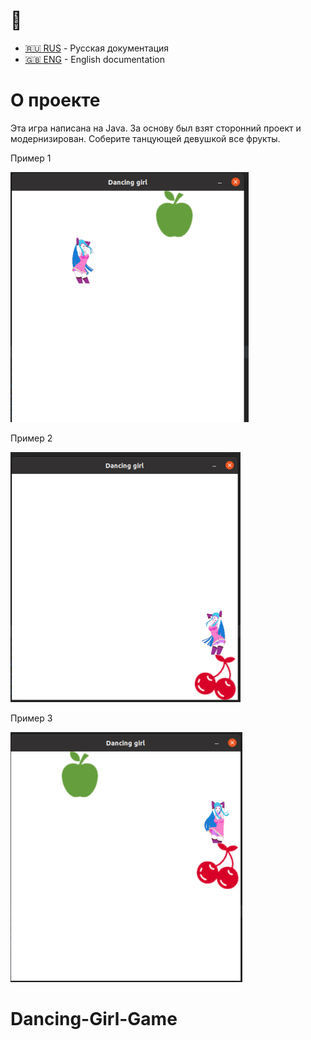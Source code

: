 
# :construction: 
- [:ru: RUS](./README.ru.md) - Русская документация
- [:uk: ENG](./README.md) - English documentation

# О проекте
Эта игра написана на Java. За основу был взят сторонний проект и модернизирован.
Соберите танцующей девушкой все фрукты.

 Пример 1

![Example](example_1.png)

 Пример 2

![Example](example_2.png)

 Пример 3

![Example](example_3.png)
# Dancing-Girl-Game
